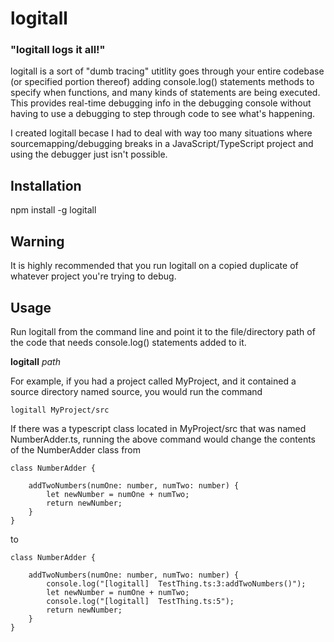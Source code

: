 # logitall

### "logitall logs it all!"
logitall is a sort of "dumb tracing" utitlity goes through your entire codebase (or specified portion thereof) adding console.log() statements methods to specify when functions, and many kinds of statements are being executed. This provides real-time debugging info in the debugging console without having to use a debugging to step through code to see what's happening.

I created logitall becase I had to deal with way too many situations where sourcemapping/debugging breaks in a JavaScript/TypeScript project and using the debugger just isn't possible.

## Installation

npm install -g logitall

## Warning

It is highly recommended that you run logitall on a copied duplicate of whatever  project you're trying to debug. 

## Usage

Run logitall from the command line and point it to the file/directory path of the code that needs console.log() statements added to it.

**logitall** _path_

For example, if you had a project called MyProject, and it contained a source directory named source, you would run the command

```logitall MyProject/src```

If there was a typescript class located in MyProject/src that was named NumberAdder.ts, running the above command would change the contents of the NumberAdder class from

```
class NumberAdder {
    
    addTwoNumbers(numOne: number, numTwo: number) {
        let newNumber = numOne + numTwo;
        return newNumber;
    }
}
```

to

```
class NumberAdder {

    addTwoNumbers(numOne: number, numTwo: number) {
        console.log("[logitall]  TestThing.ts:3:addTwoNumbers()");
        let newNumber = numOne + numTwo;
        console.log("[logitall]  TestThing.ts:5");
        return newNumber;
    }
}
```



